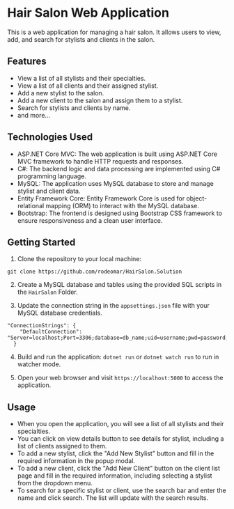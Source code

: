 # Hair Salon Web Application

This is a web application for managing a hair salon. It allows users to view, add, and search for stylists and clients in the salon.

## Features

- View a list of all stylists and their specialties.
- View a list of all clients and their assigned stylist.
- Add a new stylist to the salon.
- Add a new client to the salon and assign them to a stylist.
- Search for stylists and clients by name.
- and more...

## Technologies Used

- ASP.NET Core MVC: The web application is built using ASP.NET Core MVC framework to handle HTTP requests and responses.
- C#: The backend logic and data processing are implemented using C# programming language.
- MySQL: The application uses MySQL database to store and manage stylist and client data.
- Entity Framework Core: Entity Framework Core is used for object-relational mapping (ORM) to interact with the MySQL database.
- Bootstrap: The frontend is designed using Bootstrap CSS framework to ensure responsiveness and a clean user interface.

## Getting Started

1. Clone the repository to your local machine:
```
git clone https://github.com/rodeomar/HairSalon.Solution
```

2. Create a MySQL database and tables using the provided SQL scripts in the `HairSalon` Folder.

3. Update the connection string in the `appsettings.json` file with your MySQL database credentials.
```
"ConnectionStrings": {
    "DefaultConnection": "Server=localhost;Port=3306;database=db_name;uid=username;pwd=password;"
  }
```
4. Build and run the application: `dotnet run` or `dotnet watch run` to run in watcher mode.

5. Open your web browser and visit `https://localhost:5000` to access the application.

## Usage

- When you open the application, you will see a list of all stylists and their specialties.
- You can click on view details button to see details for stylist, including a list of clients assigned to them.
- To add a new stylist, click the "Add New Stylist" button and fill in the required information in the popup modal.
- To add a new client, click the "Add New Client" button on the client list page and fill in the required information, including selecting a stylist from the dropdown menu.
- To search for a specific stylist or client, use the search bar and enter the name and click search. The list will update with the search results.



